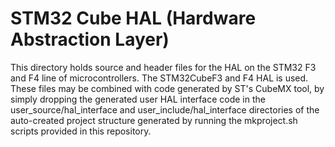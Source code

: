 # STM32 Cube HAL (Hardware Abstraction Layer)

This directory holds source and header files for the HAL on the STM32 F3 and F4 line of microcontrollers. The STM32CubeF3 and F4 HAL is used. These files may be combined with code generated by ST's CubeMX tool, by simply dropping the generated user HAL interface code in the user_source/hal_interface and user_include/hal_interface directories of the auto-created project structure generated by running the mkproject.sh scripts provided in this repository.